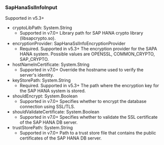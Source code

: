 ### SapHanaSslInfoInput
Supported in v5.3+

- cryptoLibPath: System.String
  - Supported in v7.0+
      Library path for SAP HANA crypto library (libsapcrypto.so).
- encryptionProvider: SapHanaSslInfoEncryptionProvider
  - Required. Supported in v5.3+
      The encryption provider for the SAPA HANA system. Possible values are OPENSSL, COMMON_CRYPTO, SAP_CRYPTO.
- hostNameInCertificate: System.String
  - Supported in v7.0+
      Override the hostname used to verify the server's identity.
- keyStorePath: System.String
  - Required. Supported in v5.3+
      The path where the encryption key for the SAP HANA system is stored.
- shouldEncrypt: System.Boolean
  - Supported in v7.0+
      Specifies whether to encrypt the database connection using SSL/TLS.
- shouldValidateCertificate: System.Boolean
  - Supported in v7.0+
      Specifies whether to validate the SSL certificate of the SAP HANA DB server.
- trustStorePath: System.String
  - Supported in v7.0+
      Path to a trust store file that contains the public certificates of the SAP HANA DB server.
